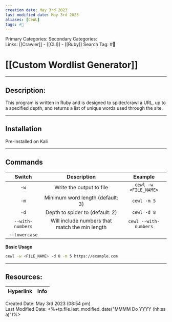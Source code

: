 ```yaml
---
creation date: May 3rd 2023
last modified date: May 3rd 2023
aliases: [CeWL]
tags: #🧰
---
```


Primary Categories: 
Secondary Categories:  
Links: [[Crawler]] - [[CLI]] - [[Ruby]]
Search Tag: #🧰  

# [[Custom Wordlist Generator]]
___

## Description:
This program is written in Ruby and is designed to spider/crawl a URL, up to a specified depth, and returns a list of unique words used through the site.

---
## Installation
Pre-installed on Kali

---
## Commands
|      Switch      |                  Description                   |        Example        |
|:----------------:|:----------------------------------------------:|:---------------------:|
|       `-w`       |            Write the output to file            | `cewl -w <FILE_NAME>` |
|       `-m`       |        Minimum word length (default: 3)        |      `cewl -m 5`      |
|       `-d`       |        Depth to spider to (default: 2)         |      `cewl -d 8`      |
| `--with-numbers` | Will include numbers that match the min length | `cewl --with-numbers` |
| `--lowercase`                 |                                                |                       |

**Basic Usage**
```bash
cewl -w <FILE_NAME> -d 8 -m 5 https://example.com
```



___

## Resources:

| Hyperlink | Info |
| --------- | ---- |


Created Date: May 3rd 2023 (08:54 pm)  
Last Modified Date: <%+tp.file.last_modified_date("MMMM Do YYYY (hh:ss a)")%>
